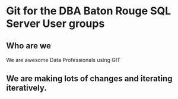 # Git for the DBA Baton Rouge SQL Server User groups

## Who are we
We are awesome Data Professionals using GIT

## We are making lots of changes and iterating iteratively.
